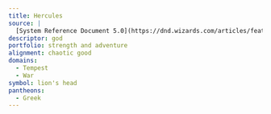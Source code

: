 ```yaml
---
title: Hercules
source: |
  [System Reference Document 5.0](https://dnd.wizards.com/articles/features/systems-reference-document-srd)
descriptor: god
portfolio: strength and adventure
alignment: chaotic good
domains:
  - Tempest
  - War
symbol: lion's head
pantheons:
  - Greek
---
```


